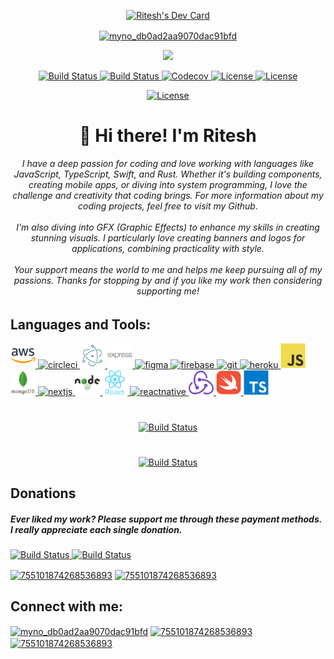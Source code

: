   <p align=center>
  <a href="https://app.daily.dev/rit3zh"><img src="https://api.daily.dev/devcards/v2/aAO5jH5tHPBxERaYhfe9R.png?type=wide&r=20x" width="652" alt="Ritesh's Dev Card"/>
  </a>

  <p align=center>
  <a href="https://dev.to/myno_db0ad2aa9070dac91bfd" target="blank"><img align="center" src="https://i.ibb.co/LpXrBWH/trademarkresize-1.png" alt="myno_db0ad2aa9070dac91bfd"  width=140/>
  </p>
    <p align="center">
    <a href="https://github.com/rit3zh" target="_blank">
      <img src="http://forthebadge.com/images/badges/built-with-love.svg"/>
    </a>
  <p align="center">
  <a href="https://github.com/rit3zh" target="_blank">
      <img src="https://img.shields.io/badge/React_native-%2320232a.svg?style=flat&logo=react&logoColor=%2361DAFB" alt="Build Status">
    </a>
    <a href="https://github.com/rit3zh" target="_blank">
      <img src="https://img.shields.io/badge/Typescript-%23007ACC.svg?style=flat&logo=typescript&logoColor=white" alt="Build Status">
    </a>
    <a href="https://github.com/rit3zh" target="_blank">
      <img src="https://img.shields.io/badge/React-%23007ACC.svg?style=flat&logo=react&logoColor=white" alt="Codecov" />
    </a>
    <a href="https://github.com/rit3zh" target="_blank">
      <img src="https://img.shields.io/badge/Rust-%23007ACC.svg?style=flat&logo=rust&logoColor=white&color=red" alt="License">
    </a>
    <a href="https://github.com/rit3zh" target="_blank">
      <img src="https://img.shields.io/badge/Swift-%23007ACC.svg?style=flat&logo=swift&logoColor=white&color=orange" alt="License">
    </a>  
  </p>
  <p align=center>
      <a href="https://github.com/rit3zh" target="_blank">
      <img src="https://visitcount.itsvg.in/api?id=rit3zh&icon=7&color=5" alt="License">
    </a>
  </p>
  </p>

  <h1 style="text-align:center">👋 Hi there! I'm Ritesh</h1>

  <h6 style="text-align:center">
  I have a deep passion for coding and love working with languages like JavaScript, TypeScript, Swift, and Rust. Whether it's building components, creating mobile apps, or diving into system programming, I love the challenge and creativity that coding brings. For more information about my coding projects, feel free to visit my Github.<br><br>I'm also diving into GFX (Graphic Effects) to enhance my skills in creating stunning visuals. I particularly love creating banners and logos for applications, combining practicality with style.<br><br>Your support means the world to me and helps me keep pursuing all of my passions. Thanks for stopping by and if you like my work then considering supporting me!</h3>

  <h2 align="left">Languages and Tools:</h3>
  <p align="left"> <a href="https://aws.amazon.com" target="_blank" rel="noreferrer"> <img src="https://raw.githubusercontent.com/devicons/devicon/master/icons/amazonwebservices/amazonwebservices-original-wordmark.svg" alt="aws" width="40" height="40"/> </a> <a href="https://circleci.com" target="_blank" rel="noreferrer"> <img src="https://www.vectorlogo.zone/logos/circleci/circleci-icon.svg" alt="circleci" width="40" height="40"/> </a> <a href="https://www.electronjs.org" target="_blank" rel="noreferrer"> <img src="https://raw.githubusercontent.com/devicons/devicon/master/icons/electron/electron-original.svg" alt="electron" width="40" height="40"/> </a> <a href="https://expressjs.com" target="_blank" rel="noreferrer"> <img src="https://raw.githubusercontent.com/devicons/devicon/master/icons/express/express-original-wordmark.svg" alt="express" width="40" height="40"/> </a> <a href="https://www.figma.com/" target="_blank" rel="noreferrer"> <img src="https://www.vectorlogo.zone/logos/figma/figma-icon.svg" alt="figma" width="40" height="40"/> </a> <a href="https://firebase.google.com/" target="_blank" rel="noreferrer"> <img src="https://www.vectorlogo.zone/logos/firebase/firebase-icon.svg" alt="firebase" width="40" height="40"/> </a> <a href="https://git-scm.com/" target="_blank" rel="noreferrer"> <img src="https://www.vectorlogo.zone/logos/git-scm/git-scm-icon.svg" alt="git" width="40" height="40"/> </a> <a href="https://heroku.com" target="_blank" rel="noreferrer"> <img src="https://www.vectorlogo.zone/logos/heroku/heroku-icon.svg" alt="heroku" width="40" height="40"/> </a> <a href="https://developer.mozilla.org/en-US/docs/Web/JavaScript" target="_blank" rel="noreferrer"> <img src="https://raw.githubusercontent.com/devicons/devicon/master/icons/javascript/javascript-original.svg" alt="javascript" width="40" height="40"/> </a> <a href="https://www.mongodb.com/" target="_blank" rel="noreferrer"> <img src="https://raw.githubusercontent.com/devicons/devicon/master/icons/mongodb/mongodb-original-wordmark.svg" alt="mongodb" width="40" height="40"/> </a> <a href="https://nextjs.org/" target="_blank" rel="noreferrer"> <img src="https://cdn.worldvectorlogo.com/logos/nextjs-2.svg" alt="nextjs" width="40" height="40"/> </a> <a href="https://nodejs.org" target="_blank" rel="noreferrer"> <img src="https://raw.githubusercontent.com/devicons/devicon/master/icons/nodejs/nodejs-original-wordmark.svg" alt="nodejs" width="40" height="40"/> </a> <a href="https://reactjs.org/" target="_blank" rel="noreferrer"> <img src="https://raw.githubusercontent.com/devicons/devicon/master/icons/react/react-original-wordmark.svg" alt="react" width="40" height="40"/> </a> <a href="https://reactnative.dev/" target="_blank" rel="noreferrer"> <img src="https://reactnative.dev/img/header_logo.svg" alt="reactnative" width="40" height="40"/> </a> <a href="https://redux.js.org" target="_blank" rel="noreferrer"> <img src="https://raw.githubusercontent.com/devicons/devicon/master/icons/redux/redux-original.svg" alt="redux" width="40" height="40"/> </a> <a href="https://developer.apple.com/swift/" target="_blank" rel="noreferrer"> <img src="https://raw.githubusercontent.com/devicons/devicon/master/icons/swift/swift-original.svg" alt="swift" width="40" height="40"/> </a> <a href="https://www.typescriptlang.org/" target="_blank" rel="noreferrer"> <img src="https://raw.githubusercontent.com/devicons/devicon/master/icons/typescript/typescript-original.svg" alt="typescript" width="40" height="40"/> </a> </p>

  <h1></h1>
  <p align=center>
    <a href="https://github.com/rit3zh" target="_blank">
      <img src="https://i.ibb.co/CWvK3zS/beauti-quoteresize-1.png" alt="Build Status"  >
    </a>
  </p>
  <h1></h1>
  <p align=center>
  <a href="https://github.com/rit3zh" target="_blank">
      <img src="https://github-readme-streak-stats.herokuapp.com/?user=rit3zh&theme=dark&hide_border=false" alt="Build Status">
    </a>

## Donations

##### Ever liked my work? Please support me through these payment methods. I really appreciate each single donation.

  <p>
  <a href="http://buymeacoffee.com/rit3zh" target="_blank">
      <img src="https://www.buymeacoffee.com/assets/img/custom_images/yellow_img.png" alt="Build Status" width=150>
    </a>
    <a href="https://ko-fi.com/rit3zh"
    target="_blank">
      <img src="https://assets-global.website-files.com/5c14e387dab576fe667689cf/64f1a9ddd0246590df69ea1a_kofi_short_button_dark%402x.png" alt="Build Status" width="120" height="37" " >
  </a>
    </a>

<a href="https://cash.app/$riteshxf" target="blank"><img align="center" src="https://trinity-baptist.com/wp-content/uploads/2021/02/cashapp-button-trinity-2.png" alt="755101874268536893" width=150 /></a>
<a href="https://www.paypal.com/paypalme/RiteshFNU" target="blank"><img align="center" src="https://raw.githubusercontent.com/aha999/DonateButtons/master/Paypal.png" alt="755101874268536893" width=150 /></a>

  <h2 align="left">Connect with me:</h3>
  <p align="left">
  <a href="https://dev.to/myno_db0ad2aa9070dac91bfd" target="blank"><img align="center" src="https://img.shields.io/badge/dev.to-0A0A0A?style=flat&logo=dev.to&logoColor=white" alt="myno_db0ad2aa9070dac91bfd"  /></a>
  <a href="https://discord.gg/users/755101874268536893" target="blank"><img align="center" src="https://img.shields.io/badge/Discord-%235865F2.svg?style=flate&logo=discord&logoColor=white" alt="755101874268536893" /></a>
  <a href="https://discord.gg/users/755101874268536893" target="blank"><img align="center" src="https://img.shields.io/badge/Telegram-2CA5E0?style=flat&logo=telegram&logoColor=white" alt="755101874268536893" /></a>
  </p>
